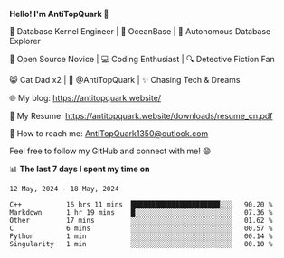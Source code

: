 
**Hello! I'm AntiTopQuark 👋**

🔧 Database Kernel Engineer | 🌊 OceanBase | 🤖 Autonomous Database Explorer

🌱 Open Source Novice | 💻 Coding Enthusiast | 🔍 Detective Fiction Fan

😸 Cat Dad x2 | 🎉 @AntiTopQuark | ✨ Chasing Tech & Dreams

🌐 My blog: https://antitopquark.website/

📄 My Resume: https://antitopquark.website/downloads/resume_cn.pdf

📧 How to reach me: AntiTopQuark1350@outlook.com

Feel free to follow my GitHub and connect with me! 😄

📊 **The last 7 days I spent my time on** 

<!--START_SECTION:waka-->
```text
12 May, 2024 - 18 May, 2024

C++           16 hrs 11 mins  ██████████████████████░░░   90.20 % 
Markdown      1 hr 19 mins    █░░░░░░░░░░░░░░░░░░░░░░░░   07.36 % 
Other         17 mins         ░░░░░░░░░░░░░░░░░░░░░░░░░   01.62 % 
C             6 mins          ░░░░░░░░░░░░░░░░░░░░░░░░░   00.57 % 
Python        1 min           ░░░░░░░░░░░░░░░░░░░░░░░░░   00.14 % 
Singularity   1 min           ░░░░░░░░░░░░░░░░░░░░░░░░░   00.10 %
```
<!--END_SECTION:waka-->


